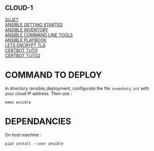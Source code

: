 ## CLOUD-1 

[SUJET](https://cdn.intra.42.fr/pdf/pdf/84883/en.subject.pdf)  
[ANSIBLE GETTING STARTED](https://docs.ansible.com/ansible/latest/getting_started/index.html)  
[ANSIBLE INVENTORY](https://docs.ansible.com/ansible/latest/inventory_guide/index.html)  
[ANSIBLE COMMAND LINE TOOLS](https://docs.ansible.com/ansible/latest/command_guide/index.html)  
[ANSIBLE PLAYBOOK](https://docs.ansible.com/ansible/latest/playbook_guide/index.html)  
[LETS ENCRYPT TLS](https://letsencrypt.org/fr/)  
[CERTBOT TUTO](https://howto.wared.fr/ubuntu-certificats-ssl-tls-certbot/)  
[CERTBOT TUTO2](https://mindsers.blog/en/post/https-using-nginx-certbot-docker/)  

# COMMAND TO DEPLOY

In directory /ansible_deployment, configurate the file `inventory.ini` with your cloud IP address.
Then use :

	make ansible

# DEPENDANCIES

On host machine :

	pip3 install --user ansible  
